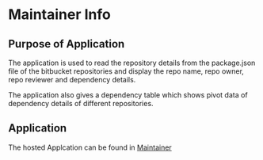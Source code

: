 # Maintainer Info

## Purpose of Application

The application is used to read the repository details from the package.json file of the bitbucket repositories and display the repo name, repo owner, repo reviewer and dependency details.

The application also gives a dependency table which shows pivot data of dependency details of different repositories. 

## Application 

The hosted Applcation can be found in [Maintainer](https://github.com/Radhika-0812/maintainer/#/)


